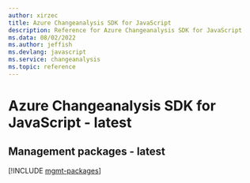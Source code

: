 ```yaml
---
author: xirzec
title: Azure Changeanalysis SDK for JavaScript
description: Reference for Azure Changeanalysis SDK for JavaScript
ms.data: 08/02/2022
ms.author: jeffish
ms.devlang: javascript
ms.service: changeanalysis
ms.topic: reference
---
```

# Azure Changeanalysis SDK for JavaScript - latest

## Management packages - latest
[!INCLUDE [mgmt-packages](changeanalysis-mgmt-index.md)]
